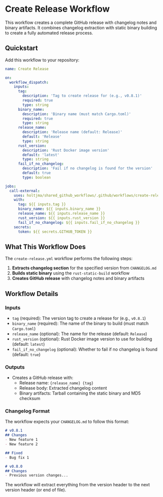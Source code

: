 # Create Release Workflow

This workflow creates a complete GitHub release with changelog notes and binary artifacts. It combines changelog extraction with static binary building to create a fully automated release process.

## Quickstart

Add this workflow to your repository:

```yaml
name: Create Release

on:
  workflow_dispatch:
    inputs:
      tag:
        description: 'Tag to create release for (e.g., v0.8.1)'
        required: true
        type: string
      binary_name:
        description: 'Binary name (must match Cargo.toml)'
        required: true
        type: string
      release_name:
        description: 'Release name (default: Release)'
        default: 'Release'
        type: string
      rust_version:
        description: 'Rust Docker image version'
        default: 'latest'
        type: string
      fail_if_no_changelog:
        description: 'Fail if no changelog is found for the version'
        default: true
        type: boolean

jobs:
  call-external:
    uses: holtjma/shared_github_workflows/.github/workflows/create-release.yml@main
    with:
      tag: ${{ inputs.tag }}
      binary_name: ${{ inputs.binary_name }}
      release_name: ${{ inputs.release_name }}
      rust_version: ${{ inputs.rust_version }}
      fail_if_no_changelog: ${{ inputs.fail_if_no_changelog }}
    secrets:
      token: ${{ secrets.GITHUB_TOKEN }}
```

## What This Workflow Does

The `create-release.yml` workflow performs the following steps:

1. **Extracts changelog section** for the specified version from `CHANGELOG.md`
2. **Builds static binary** using the `rust-static-build` workflow
3. **Creates GitHub release** with changelog notes and binary artifacts

## Workflow Details

### Inputs

- `tag` (required): The version tag to create a release for (e.g., `v0.8.1`)
- `binary_name` (required): The name of the binary to build (must match `Cargo.toml`)
- `release_name` (optional): The name for the release (default: `Release`)
- `rust_version` (optional): Rust Docker image version to use for building (default: `latest`)
- `fail_if_no_changelog` (optional): Whether to fail if no changelog is found (default: `true`)

### Outputs

- Creates a GitHub release with:
  - Release name: `{release_name} {tag}`
  - Release body: Extracted changelog content
  - Binary artifacts: Tarball containing the static binary and MD5 checksum

### Changelog Format

The workflow expects your `CHANGELOG.md` to follow this format:

```markdown
# v0.8.1
## Changes
- New feature 1
- New feature 2

## Fixed
- Bug fix 1

# v0.8.0
## Changes
- Previous version changes...
```

The workflow will extract everything from the version header to the next version header (or end of file).
